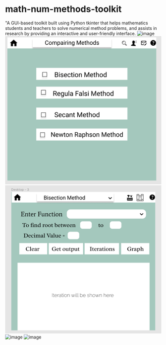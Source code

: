 # math-num-methods-toolkit
 "A GUI-based toolkit built using Python tkinter that helps mathematics students and teachers to solve numerical method problems, and assists in research by providing an interactive and user-friendly interface.
 ![image](https://github.com/Harinder441/math-num-methods-toolkit/assets/99085182/56afbccd-166c-4b69-a1ff-686b5ae01909)
![](https://github.com/Harinder441/math-num-methods-toolkit/blob/main/ScreenShots/Screenshot%20from%202021-09-08%2007-21-06.png?raw=true)
![](https://github.com/Harinder441/math-num-methods-toolkit/blob/main/ScreenShots/Screenshot%20from%202021-09-08%2007-21-18.png?raw=true)
![image](https://github.com/Harinder441/math-num-methods-toolkit/assets/99085182/90684c53-c3d9-4238-89c0-9af1eb934464)
![image](https://github.com/Harinder441/math-num-methods-toolkit/assets/99085182/26476d68-6831-49ab-8c8c-e447b201f8f5)
